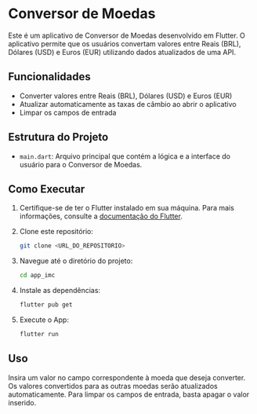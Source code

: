 # Conversor de Moedas

Este é um aplicativo de Conversor de Moedas desenvolvido em Flutter. O aplicativo permite que os usuários convertam valores entre Reais (BRL), Dólares (USD) e Euros (EUR) utilizando dados atualizados de uma API.

## Funcionalidades

- Converter valores entre Reais (BRL), Dólares (USD) e Euros (EUR)
- Atualizar automaticamente as taxas de câmbio ao abrir o aplicativo
- Limpar os campos de entrada

## Estrutura do Projeto

- `main.dart`: Arquivo principal que contém a lógica e a interface do usuário para o Conversor de Moedas.

## Como Executar

1. Certifique-se de ter o Flutter instalado em sua máquina. Para mais informações, consulte a [documentação do Flutter](https://flutter.dev/docs/get-started/install).

2. Clone este repositório:

   ```sh
   git clone <URL_DO_REPOSITORIO>
3. Navegue até o diretório do projeto:
   ```sh
   cd app_imc
4. Instale as dependências:
   ```sh
   flutter pub get
5. Execute o App:
   ```sh
   flutter run
## Uso
Insira um valor no campo correspondente à moeda que deseja converter.
Os valores convertidos para as outras moedas serão atualizados automaticamente.
Para limpar os campos de entrada, basta apagar o valor inserido.
